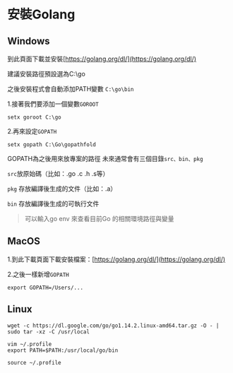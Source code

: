# 安裝Golang

## Windows

到此頁面下載並安裝[https://golang.org/dl/](https://golang.org/dl/)

建議安裝路徑預設選為C:\go

之後安裝程式會自動添加PATH變數 `C:\go\bin`

1.接著我們要添加一個變數`GOROOT`

```text
setx goroot C:\go
```

2.再來設定`GOPATH`

```text
setx gopath C:\Go\gopathfold
```

GOPATH為之後用來放專案的路徑 未來通常會有三個目錄`src、bin、pkg`

`src`放原始碼（比如：.go .c .h .s等）

`pkg` 存放編譯後生成的文件（比如：.a）

`bin` 存放編譯後生成的可執行文件

> 可以輸入go env 來查看目前Go 的相關環境路徑與變量

## MacOS

1.到此下載頁面下載安裝檔案：[https://golang.org/dl/](https://golang.org/dl/)

2.之後一樣新增`GOPATH`

```text
export GOPATH=/Users/...
```

## Linux

```text
wget -c https://dl.google.com/go/go1.14.2.linux-amd64.tar.gz -O - | sudo tar -xz -C /usr/local

vim ~/.profile
export PATH=$PATH:/usr/local/go/bin

source ~/.profile
```

